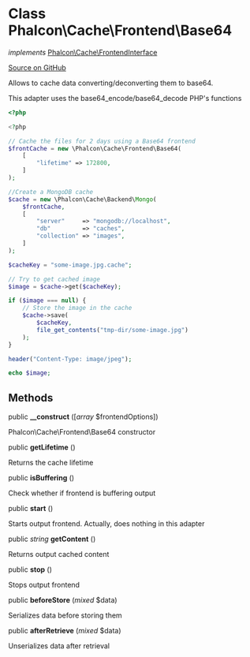 # Class **Phalcon\\Cache\\Frontend\\Base64**

*implements* [Phalcon\Cache\FrontendInterface](/en/3.1.2/api/Phalcon_Cache_FrontendInterface)

<a href="https://github.com/phalcon/cphalcon/blob/master/phalcon/cache/frontend/base64.zep" class="btn btn-default btn-sm">Source on GitHub</a>

Allows to cache data converting/deconverting them to base64.

This adapter uses the base64_encode/base64_decode PHP's functions

```php
<?php

<?php

// Cache the files for 2 days using a Base64 frontend
$frontCache = new \Phalcon\Cache\Frontend\Base64(
    [
        "lifetime" => 172800,
    ]
);

//Create a MongoDB cache
$cache = new \Phalcon\Cache\Backend\Mongo(
    $frontCache,
    [
        "server"     => "mongodb://localhost",
        "db"         => "caches",
        "collection" => "images",
    ]
);

$cacheKey = "some-image.jpg.cache";

// Try to get cached image
$image = $cache->get($cacheKey);

if ($image === null) {
    // Store the image in the cache
    $cache->save(
        $cacheKey,
        file_get_contents("tmp-dir/some-image.jpg")
    );
}

header("Content-Type: image/jpeg");

echo $image;

```

## Methods
public  **__construct** ([*array* $frontendOptions])

Phalcon\\Cache\\Frontend\\Base64 constructor

public  **getLifetime** ()

Returns the cache lifetime

public  **isBuffering** ()

Check whether if frontend is buffering output

public  **start** ()

Starts output frontend. Actually, does nothing in this adapter

public *string* **getContent** ()

Returns output cached content

public  **stop** ()

Stops output frontend

public  **beforeStore** (*mixed* $data)

Serializes data before storing them

public  **afterRetrieve** (*mixed* $data)

Unserializes data after retrieval

